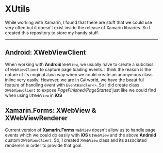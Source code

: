 XUtils
===================

While working with Xamarin, I found that there are stuff that we could use very often but it doesn't exist inside the release of Xamarin libraries. So I created this repository to store my handy stuff.

----------


Android: XWebViewClient
-------------

When working with **Android** `WebView`, we usually have to create a subclass of `WebViewClient` to capture page loading events. I think the reason is the nature of its original Java way when we could create an anonymous class inline very easily. However, we are in C# world, we have the beautiful feature of handling event with `EventHandler<>`. So I did create class `XWebViewClient` to expose 
*PageFinished/PageStarted* just like we could find when using `UIWebView` in **iOS**

Xamarin.Forms: XWebView & XWebViewRenderer
-------------

Current version of **Xamarin.Forms** `WebView` doesn't allow us to handle page events which we could do easily with **iOS** `UIWebView` and the above **Android** custom `XWebViewClient`. So, I created `XWebView` class and its associated renderers in order to provide that goal.
